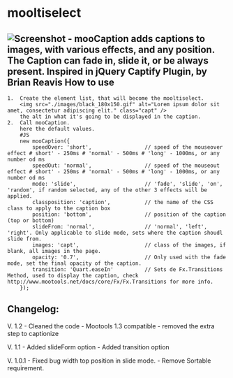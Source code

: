 mooltiselect
===========
![Screenshot](http://marcelo.origoni.com.ar/images/mooCaption.png)
	- mooCaption adds captions to images, with various effects, and any position. The Caption can fade in, slide it, or be always present. Inspired in jQuery Captify Plugin, by Brian Reavis
How to use
----------

	1.	Create the element list, that will become the mooltiselect. 
		<img src="./images/black_180x150.gif" alt="Lorem ipsum dolor sit amet, consectetur adipiscing elit." class="capt" />
		the alt in what it's going to be displayed in the caption.
	2.  Call mooCaption.
		here the default values.
		#JS
		new mooCaption({
			speedOver: 'short',					// speed of the mouseover effect # short' - 250ms # 'normal' - 500ms # 'long' - 1000ms, or any number od ms
			speedOut: 'normal',					// speed of the mouseout effect # short' - 250ms # 'normal' - 500ms # 'long' - 1000ms, or any number od ms
			mode: 'slide',						// 'fade', 'slide', 'on', 'random', if random selected, any of the other 3 effects will be applied.
			classposition: 'caption',			// the name of the CSS class to apply to the caption box         
			position: 'bottom',					// position of the caption (top or bottom)
			slideFrom: 'normal', 				// 'normal', 'left', 'right'. Only applicable to slide mode, sets where the caption shoudl slide from.			
			images: 'capt',						// class of the images, if blank, all images in the page.
			opacity: '0.7',						// Only used with the fade mode, set the final opacity of the caption.
			transition: 'Quart.easeIn'			// Sets de Fx.Transitions Method, used to display the caption, check http://www.mootools.net/docs/core/Fx/Fx.Transitions for more info.			
		});
	
Changelog:
----------

V. 1.2		- Cleaned the code
			- Mootools 1.3 compatible
			- removed the extra step to captionize

V. 1.1		- Added slideForm option
			- Added transition option

V. 1.0.1  	- Fixed bug width top position in slide mode.
			- Remove Sortable requirement.